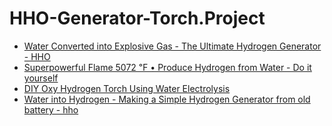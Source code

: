 # HHO-Generator-Torch.Project
- [Water Converted into Explosive Gas - The Ultimate Hydrogen Generator - HHO](https://youtu.be/wpMaB-gIFUE)
- [Superpowerful Flame 5072 ℉ • Produce Hydrogen from Water - Do it yourself](https://youtu.be/oNS8UvrrzYo)
- [DIY Oxy Hydrogen Torch Using Water Electrolysis](https://youtu.be/7M4yqcO_pPo)
- [Water into Hydrogen - Making a Simple Hydrogen Generator from old battery - hho](https://youtu.be/08XGs7pZSlE)
